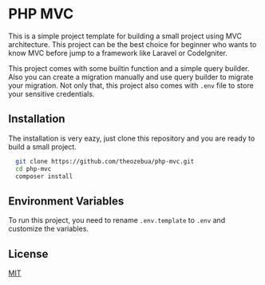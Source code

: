 # PHP MVC

This is a simple project template for building a small project
using MVC architecture. This project can be the best choice for
beginner who wants to know MVC before jump to a framework like
Laravel or CodeIgniter.

This project comes with some builtin function and a simple
query builder. Also you can create a migration manually and use
query builder to migrate your migration. Not only that, this
project also comes with `.env` file to store your sensitive
credentials.

## Installation

The installation is very eazy, just clone this repository and
you are ready to build a small project.

```bash
  git clone https://github.com/theozebua/php-mvc.git
  cd php-mvc
  composer install
```

## Environment Variables

To run this project, you need to rename `.env.template` to `.env`
and customize the variables.

## License

[MIT](https://github.com/theozebua/php-mvc/blob/main/LICENSE)
